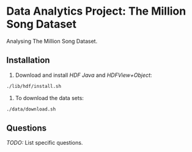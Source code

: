 # Data Analytics Project: The Million Song Dataset

Analysing The Million Song Dataset.

## Installation

1. Download and install _HDF Java_ and _HDFView+Object_:  
```bash
./lib/hdf/install.sh
```
1. To download the data sets:  
```bash
./data/download.sh
```

## Questions
  
*TODO:* List specific questions.
